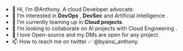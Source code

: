 - 👋 Hi, I’m @Anthony. A cloud Developer advocate.
- 👀 I’m interested in **DevOps** , **DevSec** and Artificial Intelligence .
- 🌱 I’m  currently teaming up in  **Cloud projects**.
- 💞️ I’m looking to collaborate on AI projects with Cloud Engineering . 
- 💞️ I love Open-source and my DMs are open for any project. 
- 📫 How to reach me on twitter ✅ @byansi_anthony. 

<!---
Addax101/Addax101 is a ✨ special ✨ repository because its `README.md` (this file) appears on your GitHub profile.
You can click the Preview link to take a look at your changes.
--->
